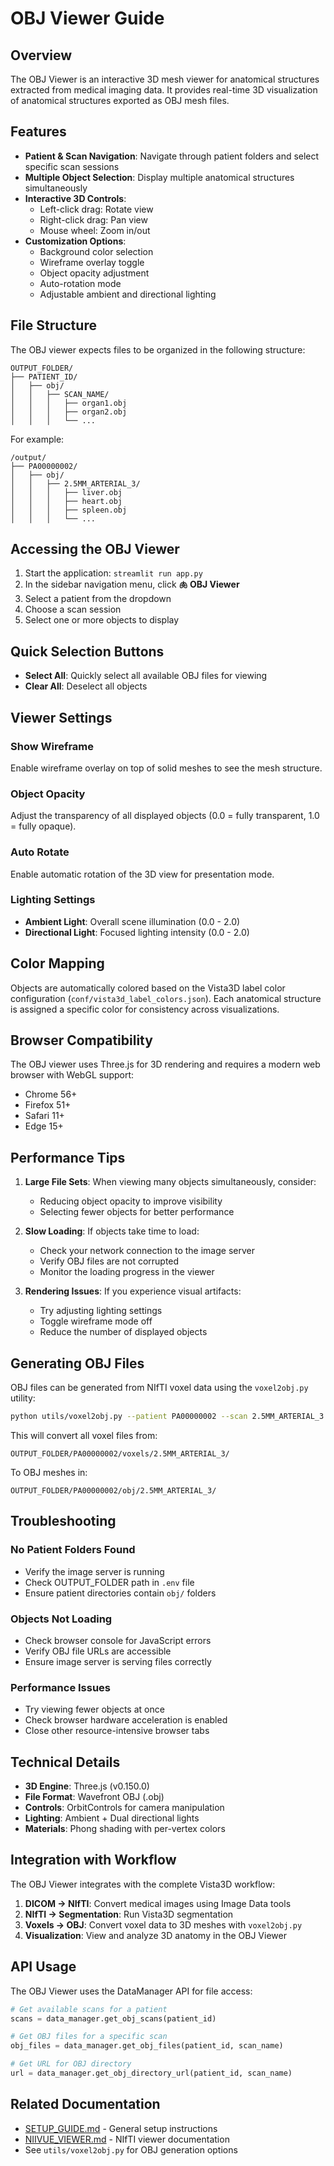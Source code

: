 # OBJ Viewer Guide

## Overview

The OBJ Viewer is an interactive 3D mesh viewer for anatomical structures extracted from medical imaging data. It provides real-time 3D visualization of anatomical structures exported as OBJ mesh files.

## Features

- **Patient & Scan Navigation**: Navigate through patient folders and select specific scan sessions
- **Multiple Object Selection**: Display multiple anatomical structures simultaneously
- **Interactive 3D Controls**: 
  - Left-click drag: Rotate view
  - Right-click drag: Pan view
  - Mouse wheel: Zoom in/out
- **Customization Options**:
  - Background color selection
  - Wireframe overlay toggle
  - Object opacity adjustment
  - Auto-rotation mode
  - Adjustable ambient and directional lighting

## File Structure

The OBJ viewer expects files to be organized in the following structure:

```
OUTPUT_FOLDER/
├── PATIENT_ID/
│   ├── obj/
│   │   ├── SCAN_NAME/
│   │   │   ├── organ1.obj
│   │   │   ├── organ2.obj
│   │   │   └── ...
```

For example:
```
/output/
├── PA00000002/
│   ├── obj/
│   │   ├── 2.5MM_ARTERIAL_3/
│   │   │   ├── liver.obj
│   │   │   ├── heart.obj
│   │   │   ├── spleen.obj
│   │   │   └── ...
```

## Accessing the OBJ Viewer

1. Start the application: `streamlit run app.py`
2. In the sidebar navigation menu, click **🫁 OBJ Viewer**
3. Select a patient from the dropdown
4. Choose a scan session
5. Select one or more objects to display

## Quick Selection Buttons

- **Select All**: Quickly select all available OBJ files for viewing
- **Clear All**: Deselect all objects

## Viewer Settings

### Show Wireframe
Enable wireframe overlay on top of solid meshes to see the mesh structure.

### Object Opacity
Adjust the transparency of all displayed objects (0.0 = fully transparent, 1.0 = fully opaque).

### Auto Rotate
Enable automatic rotation of the 3D view for presentation mode.

### Lighting Settings
- **Ambient Light**: Overall scene illumination (0.0 - 2.0)
- **Directional Light**: Focused lighting intensity (0.0 - 2.0)

## Color Mapping

Objects are automatically colored based on the Vista3D label color configuration (`conf/vista3d_label_colors.json`). Each anatomical structure is assigned a specific color for consistency across visualizations.

## Browser Compatibility

The OBJ viewer uses Three.js for 3D rendering and requires a modern web browser with WebGL support:
- Chrome 56+
- Firefox 51+
- Safari 11+
- Edge 15+

## Performance Tips

1. **Large File Sets**: When viewing many objects simultaneously, consider:
   - Reducing object opacity to improve visibility
   - Selecting fewer objects for better performance
   
2. **Slow Loading**: If objects take time to load:
   - Check your network connection to the image server
   - Verify OBJ files are not corrupted
   - Monitor the loading progress in the viewer

3. **Rendering Issues**: If you experience visual artifacts:
   - Try adjusting lighting settings
   - Toggle wireframe mode off
   - Reduce the number of displayed objects

## Generating OBJ Files

OBJ files can be generated from NIfTI voxel data using the `voxel2obj.py` utility:

```bash
python utils/voxel2obj.py --patient PA00000002 --scan 2.5MM_ARTERIAL_3 -v
```

This will convert all voxel files from:
```
OUTPUT_FOLDER/PA00000002/voxels/2.5MM_ARTERIAL_3/
```

To OBJ meshes in:
```
OUTPUT_FOLDER/PA00000002/obj/2.5MM_ARTERIAL_3/
```

## Troubleshooting

### No Patient Folders Found
- Verify the image server is running
- Check OUTPUT_FOLDER path in `.env` file
- Ensure patient directories contain `obj/` folders

### Objects Not Loading
- Check browser console for JavaScript errors
- Verify OBJ file URLs are accessible
- Ensure image server is serving files correctly

### Performance Issues
- Try viewing fewer objects at once
- Check browser hardware acceleration is enabled
- Close other resource-intensive browser tabs

## Technical Details

- **3D Engine**: Three.js (v0.150.0)
- **File Format**: Wavefront OBJ (.obj)
- **Controls**: OrbitControls for camera manipulation
- **Lighting**: Ambient + Dual directional lights
- **Materials**: Phong shading with per-vertex colors

## Integration with Workflow

The OBJ Viewer integrates with the complete Vista3D workflow:

1. **DICOM → NIfTI**: Convert medical images using Image Data tools
2. **NIfTI → Segmentation**: Run Vista3D segmentation
3. **Voxels → OBJ**: Convert voxel data to 3D meshes with `voxel2obj.py`
4. **Visualization**: View and analyze 3D anatomy in the OBJ Viewer

## API Usage

The OBJ Viewer uses the DataManager API for file access:

```python
# Get available scans for a patient
scans = data_manager.get_obj_scans(patient_id)

# Get OBJ files for a specific scan
obj_files = data_manager.get_obj_files(patient_id, scan_name)

# Get URL for OBJ directory
url = data_manager.get_obj_directory_url(patient_id, scan_name)
```

## Related Documentation

- [SETUP_GUIDE.md](SETUP_GUIDE.md) - General setup instructions
- [NIIVUE_VIEWER.md](NIIVUE_VIEWER.md) - NIfTI viewer documentation
- See `utils/voxel2obj.py` for OBJ generation options

